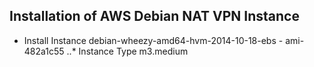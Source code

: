 ## Installation of AWS Debian NAT VPN Instance

* Install Instance debian-wheezy-amd64-hvm-2014-10-18-ebs - ami-482a1c55
..* Instance Type m3.medium 


